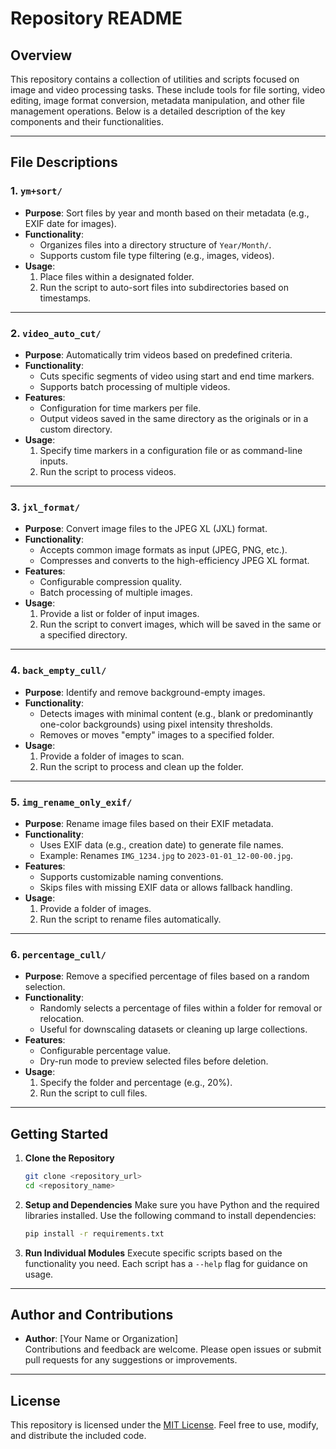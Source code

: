 # Repository README

## Overview

This repository contains a collection of utilities and scripts focused on image and video processing tasks. These include tools for file sorting, video editing, image format conversion, metadata manipulation, and other file management operations. Below is a detailed description of the key components and their functionalities.

---

## File Descriptions

### 1. `ym+sort/`

-   **Purpose**: Sort files by year and month based on their metadata (e.g., EXIF date for images).
-   **Functionality**:
    -   Organizes files into a directory structure of `Year/Month/`.
    -   Supports custom file type filtering (e.g., images, videos).
-   **Usage**:
    1. Place files within a designated folder.
    2. Run the script to auto-sort files into subdirectories based on timestamps.

---

### 2. `video_auto_cut/`

-   **Purpose**: Automatically trim videos based on predefined criteria.
-   **Functionality**:
    -   Cuts specific segments of video using start and end time markers.
    -   Supports batch processing of multiple videos.
-   **Features**:
    -   Configuration for time markers per file.
    -   Output videos saved in the same directory as the originals or in a custom directory.
-   **Usage**:
    1. Specify time markers in a configuration file or as command-line inputs.
    2. Run the script to process videos.

---

### 3. `jxl_format/`

-   **Purpose**: Convert image files to the JPEG XL (JXL) format.
-   **Functionality**:
    -   Accepts common image formats as input (JPEG, PNG, etc.).
    -   Compresses and converts to the high-efficiency JPEG XL format.
-   **Features**:
    -   Configurable compression quality.
    -   Batch processing of multiple images.
-   **Usage**:
    1. Provide a list or folder of input images.
    2. Run the script to convert images, which will be saved in the same or a specified directory.

---

### 4. `back_empty_cull/`

-   **Purpose**: Identify and remove background-empty images.
-   **Functionality**:
    -   Detects images with minimal content (e.g., blank or predominantly one-color backgrounds) using pixel intensity thresholds.
    -   Removes or moves "empty" images to a specified folder.
-   **Usage**:
    1. Provide a folder of images to scan.
    2. Run the script to process and clean up the folder.

---

### 5. `img_rename_only_exif/`

-   **Purpose**: Rename image files based on their EXIF metadata.
-   **Functionality**:
    -   Uses EXIF data (e.g., creation date) to generate file names.
    -   Example: Renames `IMG_1234.jpg` to `2023-01-01_12-00-00.jpg`.
-   **Features**:
    -   Supports customizable naming conventions.
    -   Skips files with missing EXIF data or allows fallback handling.
-   **Usage**:
    1. Provide a folder of images.
    2. Run the script to rename files automatically.

---

### 6. `percentage_cull/`

-   **Purpose**: Remove a specified percentage of files based on a random selection.
-   **Functionality**:
    -   Randomly selects a percentage of files within a folder for removal or relocation.
    -   Useful for downscaling datasets or cleaning up large collections.
-   **Features**:
    -   Configurable percentage value.
    -   Dry-run mode to preview selected files before deletion.
-   **Usage**:
    1. Specify the folder and percentage (e.g., 20%).
    2. Run the script to cull files.

---

## Getting Started

1. **Clone the Repository**
    ```bash
    git clone <repository_url>
    cd <repository_name>
    ```
2. **Setup and Dependencies**
   Make sure you have Python and the required libraries installed. Use the following command to install dependencies:

    ```bash
    pip install -r requirements.txt
    ```

3. **Run Individual Modules**
   Execute specific scripts based on the functionality you need. Each script has a `--help` flag for guidance on usage.

---

## Author and Contributions

-   **Author**: [Your Name or Organization]  
    Contributions and feedback are welcome. Please open issues or submit pull requests for any suggestions or improvements.

---

## License

This repository is licensed under the [MIT License](LICENSE). Feel free to use, modify, and distribute the included code.
